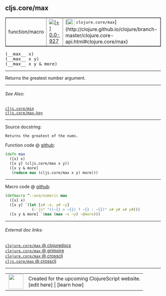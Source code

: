 ## cljs.core/max



 <table border="1">
<tr>
<td>function/macro</td>
<td><a href="https://github.com/cljsinfo/cljs-api-docs/tree/0.0-927"><img valign="middle" alt="[+] 0.0-927" title="Added in 0.0-927" src="https://img.shields.io/badge/+-0.0--927-lightgrey.svg"></a> </td>
<td>
[<img height="24px" valign="middle" src="http://i.imgur.com/1GjPKvB.png"> <samp>clojure.core/max</samp>](http://clojure.github.io/clojure/branch-master/clojure.core-api.html#clojure.core/max)
</td>
</tr>
</table>


 <samp>
(__max__ x)<br>
</samp>
 <samp>
(__max__ x y)<br>
</samp>
 <samp>
(__max__ x y & more)<br>
</samp>

---

Returns the greatest number argument.



---


###### See Also:

[`cljs.core/min`](../cljs.core/min.md)<br>
[`cljs.core/max-key`](../cljs.core/max-key.md)<br>

---


Source docstring:

```
Returns the greatest of the nums.
```


Function code @ [github](https://github.com/clojure/clojurescript/blob/r2067/src/cljs/cljs/core.cljs#L1511-L1516):

```clj
(defn max
  ([x] x)
  ([x y] (cljs.core/max x y))
  ([x y & more]
   (reduce max (cljs.core/max x y) more)))
```

<!--
Repo - tag - source tree - lines:

 <pre>
clojurescript @ r2067
└── src
    └── cljs
        └── cljs
            └── <ins>[core.cljs:1511-1516](https://github.com/clojure/clojurescript/blob/r2067/src/cljs/cljs/core.cljs#L1511-L1516)</ins>
</pre>

-->

---

Macro code @ [github](https://github.com/clojure/clojurescript/blob/r2067/src/clj/cljs/core.clj#L450-L454):

```clj
(defmacro ^::ana/numeric max
  ([x] x)
  ([x y] `(let [x# ~x, y# ~y]
            (~'js* "((~{} > ~{}) ? ~{} : ~{})" x# y# x# y#)))
  ([x y & more] `(max (max ~x ~y) ~@more)))
```

<!--
Repo - tag - source tree - lines:

 <pre>
clojurescript @ r2067
└── src
    └── clj
        └── cljs
            └── <ins>[core.clj:450-454](https://github.com/clojure/clojurescript/blob/r2067/src/clj/cljs/core.clj#L450-L454)</ins>
</pre>
-->

---


###### External doc links:

[`clojure.core/max` @ clojuredocs](http://clojuredocs.org/clojure.core/max)<br>
[`clojure.core/max` @ grimoire](http://conj.io/store/v1/org.clojure/clojure/1.7.0-beta3/clj/clojure.core/max/)<br>
[`clojure.core/max` @ crossclj](http://crossclj.info/fun/clojure.core/max.html)<br>
[`cljs.core/max` @ crossclj](http://crossclj.info/fun/cljs.core.cljs/max.html)<br>

---

 <table>
<tr><td>
<img valign="middle" align="right" width="48px" src="http://i.imgur.com/Hi20huC.png">
</td><td>
Created for the upcoming ClojureScript website.<br>
[edit here] | [learn how]
</td></tr></table>

[edit here]:https://github.com/cljsinfo/cljs-api-docs/blob/master/cljsdoc/cljs.core/max.cljsdoc
[learn how]:https://github.com/cljsinfo/cljs-api-docs/wiki/cljsdoc-files

<!--

This information was too distracting to show to readers, but I'll leave it
commented here since it is helpful to:

- pretty-print the data used to generate this document
- and show how to retrieve that data



The API data for this symbol:

```clj
{:description "Returns the greatest number argument.",
 :ns "cljs.core",
 :name "max",
 :signature ["[x]" "[x y]" "[x y & more]"],
 :history [["+" "0.0-927"]],
 :type "function/macro",
 :related ["cljs.core/min" "cljs.core/max-key"],
 :full-name-encode "cljs.core/max",
 :source {:code "(defn max\n  ([x] x)\n  ([x y] (cljs.core/max x y))\n  ([x y & more]\n   (reduce max (cljs.core/max x y) more)))",
          :title "Function code",
          :repo "clojurescript",
          :tag "r2067",
          :filename "src/cljs/cljs/core.cljs",
          :lines [1511 1516]},
 :extra-sources [{:code "(defmacro ^::ana/numeric max\n  ([x] x)\n  ([x y] `(let [x# ~x, y# ~y]\n            (~'js* \"((~{} > ~{}) ? ~{} : ~{})\" x# y# x# y#)))\n  ([x y & more] `(max (max ~x ~y) ~@more)))",
                  :title "Macro code",
                  :repo "clojurescript",
                  :tag "r2067",
                  :filename "src/clj/cljs/core.clj",
                  :lines [450 454]}],
 :full-name "cljs.core/max",
 :clj-symbol "clojure.core/max",
 :docstring "Returns the greatest of the nums."}

```

Retrieve the API data for this symbol:

```clj
;; from Clojure REPL
(require '[clojure.edn :as edn])
(-> (slurp "https://raw.githubusercontent.com/cljsinfo/cljs-api-docs/catalog/cljs-api.edn")
    (edn/read-string)
    (get-in [:symbols "cljs.core/max"]))
```

-->
